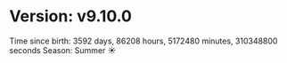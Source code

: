# Version: v9.10.0
Time since birth: 3592 days, 86208 hours, 5172480 minutes, 310348800 seconds
Season: Summer ☀️
